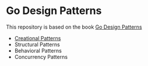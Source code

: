 # Go Design Patterns

This repository is based on the book  [Go Design Patterns](./docs/GO_DESIGN_PATTERNS.pdf)

- [Creational Patterns](./creational-patterns/README.md)
- Structural Patterns
- Behavioral Patterns
- Concurrency Patterns